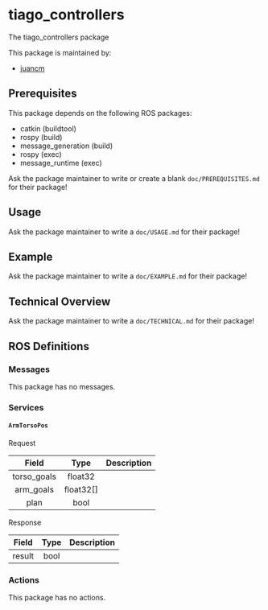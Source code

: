 # tiago_controllers

The tiago_controllers package

This package is maintained by:
- [juancm](mailto:juancm@todo.todo)

## Prerequisites

This package depends on the following ROS packages:
- catkin (buildtool)
- rospy (build)
- message_generation (build)
- rospy (exec)
- message_runtime (exec)

Ask the package maintainer to write or create a blank `doc/PREREQUISITES.md` for their package!

## Usage

Ask the package maintainer to write a `doc/USAGE.md` for their package!

## Example

Ask the package maintainer to write a `doc/EXAMPLE.md` for their package!

## Technical Overview

Ask the package maintainer to write a `doc/TECHNICAL.md` for their package!

## ROS Definitions

### Messages

This package has no messages.

### Services

#### `ArmTorsoPos`

Request

| Field | Type | Description |
|:-:|:-:|---|
| torso_goals | float32 |  |
| arm_goals | float32[] |  |
| plan | bool |  |

Response

| Field | Type | Description |
|:-:|:-:|---|
| result | bool |  |


### Actions

This package has no actions.
